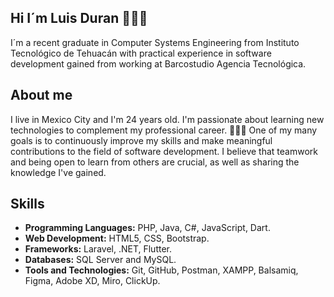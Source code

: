 ## Hi I´m Luis Duran 👨🏽‍💻

I´m a recent graduate in Computer Systems Engineering from Instituto Tecnológico de Tehuacán with practical experience in software development gained from working at Barcostudio Agencia Tecnológica.

## About me 

I live in Mexico City and I'm 24 years old. I'm passionate about learning new technologies to complement my professional career. 👨🏽‍💻 One of my many goals is to continuously improve my skills and make meaningful contributions to the field of software development. I believe that teamwork and being open to learn from others are crucial, as well as sharing the knowledge I've gained.

## Skills

- **Programming Languages:** PHP, Java, C#, JavaScript, Dart.
- **Web Development:** HTML5, CSS, Bootstrap.
- **Frameworks:** Laravel, .NET, Flutter.
- **Databases:** SQL Server and MySQL.
- **Tools and Technologies:** Git, GitHub, Postman, XAMPP, Balsamiq, Figma, Adobe XD, Miro, ClickUp.
<!-- 
**THB-L85/THB-L85** is a ✨ _special_ ✨ repository because its `README.md` (this file) appears on your GitHub profile.

Here are some ideas to get you started:

- 🔭 I’m currently working on ...
- 🌱 I’m currently learning ...
- 👯 I’m looking to collaborate on ...
- 🤔 I’m looking for help with ...
- 💬 Ask me about ...
- 📫 How to reach me: ...
- 😄 Pronouns: ...
- ⚡ Fun fact: ...
-->
